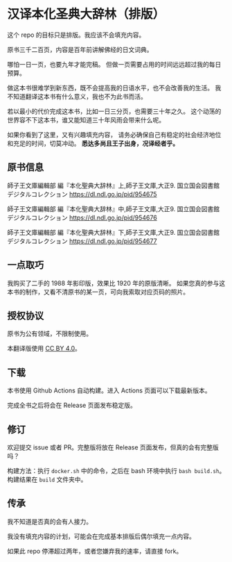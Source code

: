 # 汉译本化圣典大辞林（排版）

这个 repo 的目标只是排版。我应该不会填充内容。

原书三千二百页，内容是百年前讲解佛经的日文词典。

哪怕一日一页，也要九年才能完稿。
但做一页需要占用的时间远远超过我的每日预算。

做这本书很难学到新东西，既不会提高我的日语水平，也不会改善我的生活。
我不知道翻译这本书有什么意义，我也不为此书而活。

若以最小的代价完成这本书，比如一日三分页，也需要三十年之久。
这个动荡的世界容不下这本书，谁又能知道三十年风雨会带来什么呢。

如果你看到了这里，又有兴趣填充内容，
请务必确保自己有稳定的社会经济地位和充足的时间，切莫冲动。
**悉达多尚且王子出身，况译经者乎。**

## 原书信息

<div lang="ja">

師子王文庫編輯部 編『本化聖典大辞林』上,師子王文庫,大正9.
国立国会図書館デジタルコレクション https://dl.ndl.go.jp/pid/954675

師子王文庫編輯部 編『本化聖典大辞林』中,師子王文庫,大正9.
国立国会図書館デジタルコレクション https://dl.ndl.go.jp/pid/954676

師子王文庫編輯部 編『本化聖典大辞林』下,師子王文庫,大正9.
国立国会図書館デジタルコレクション https://dl.ndl.go.jp/pid/954677

</div>

## 一点取巧

我购买了二手的 1988 年影印版，效果比 1920 年的原版清晰。
如果您真的参与这本书的制作，又看不清原书的某一页，可向我索取对应页码的照片。

## 授权协议

原书为公有领域，不限制使用。

本翻译版使用 [CC BY 4.0](https://creativecommons.org/licenses/by/4.0/)。

## 下载

本书使用 Github Actions 自动构建。进入 Actions 页面可以下载最新版本。

完成全书之后将会在 Release 页面发布稳定版。

## 修订

欢迎提交 issue 或者 PR。完整版将放在 Release 页面发布，但真的会有完整版吗？

构建方法：执行 `docker.sh` 中的命令，之后在 bash 环境中执行 `bash build.sh`。
构建结果在 `build` 文件夹中。

## 传承

我不知道是否真的会有人接力。

我没有填充内容的计划，可能会在完成基本排版后偶尔填充一点内容。

如果此 repo 停滞超过两年，或者您嫌弃我的速率，请直接 fork。
